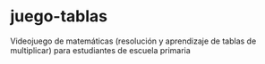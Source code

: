 # juego-tablas
Videojuego de matemáticas (resolución y aprendizaje de tablas de multiplicar) para estudiantes de escuela primaria
